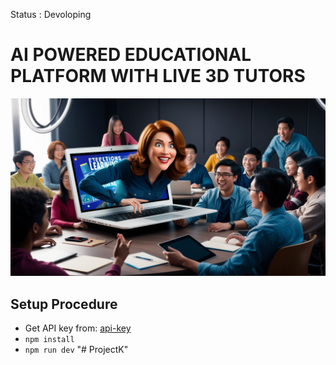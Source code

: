 Status : Devoloping
# AI POWERED EDUCATIONAL PLATFORM WITH LIVE 3D TUTORS
<img src="src/assets/2.jpg"></img>

## Setup Procedure


- Get API key from: [api-key](https://aistudio.google.com/app/apikey)
- `npm install`
- `npm run dev`
"# ProjectK" 
